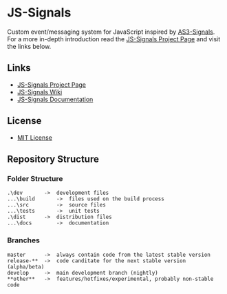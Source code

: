 
# JS-Signals #

Custom event/messaging system for JavaScript inspired by [AS3-Signals](https://github.com/robertpenner/as3-signals). For a more in-depth introduction read the [JS-Signals Project Page](http://millermedeiros.github.com/js-signals/) and visit the links below.


## Links ##

 * [JS-Signals Project Page](http://millermedeiros.github.com/js-signals/)
 * [JS-Signals Wiki](http://github.com/millermedeiros/js-signals/wiki/)
 * [JS-Signals Documentation](http://millermedeiros.github.com/js-signals/docs)


## License ##

 * [MIT License](http://www.opensource.org/licenses/mit-license.php)


## Repository Structure ##

### Folder Structure ###

    .\dev       ->  development files
    ...\build       ->  files used on the build process
    ...\src         ->  source files
    ...\tests       ->  unit tests
    .\dist      ->  distribution files
    ...\docs        ->  documentation

### Branches ###

    master      ->  always contain code from the latest stable version
    release-**  ->  code canditate for the next stable version (alpha/beta)
    develop     ->  main development branch (nightly)
    **other**   ->  features/hotfixes/experimental, probably non-stable code

